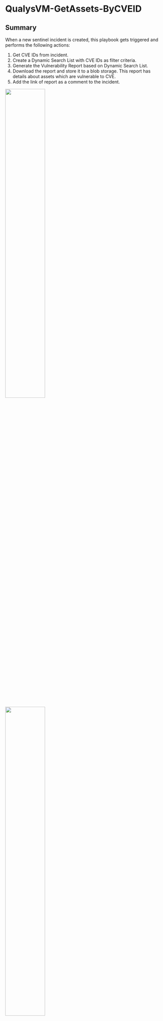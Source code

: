 # QualysVM-GetAssets-ByCVEID

## Summary

When a new sentinel incident is created, this playbook gets triggered and performs the following actions:

1. Get CVE IDs from incident.
2. Create a Dynamic Search List with CVE IDs as filter criteria.
3. Generate the Vulnerability Report based on Dynamic Search List.
4. Download the report and store it to a blob storage. This report has details about assets which are vulnerable to CVE.
5. Add the link of report as a comment to the incident.

<img src="./images/Playbook_QualysVM-GetAssets-ByCVEID.jpg" width="50%"/><br>
<img src="./images/Playbook_Incident_Comment.jpg" width="50%"/><br>

### Prerequisites

1. Prior to the deployment of this playbook, [Qualys Logic App Custom Connector](../../CustomConnector/QualysCustomConnector/) needs to be deployed under the same subscription.
2. Refer to [Qualys Logic App Custom Connector](../../CustomConnector/QualysCustomConnector/readme.md) documentation for deployment instructions.
3. New or Existing Storage Account deployed under the same subscription.

### Deployment instructions

1. To deploy the Playbook, click the Deploy to Azure button. This will launch the ARM Template deployment wizard.
2. Fill in the required parameters:
    * Playbook Name
    * Custom Connector Name
    * Storage Account Name

[![Deploy to Azure](https://aka.ms/deploytoazurebutton)](https://portal.azure.com/#create/Microsoft.Template/uri/https%3A%2F%2Fraw.githubusercontent.com%2FAzure%2FAzure-Sentinel%2Fmaster%2FSolutions%2FQualysVM%2FPlaybooks%2FQualysVMPlaybooks%2FQualysVM-GetAssets-ByCVEID%2Fazuredeploy.json) [![Deploy to Azure](https://aka.ms/deploytoazuregovbutton)](https://portal.azure.us/#create/Microsoft.Template/uri/https%3A%2F%2Fraw.githubusercontent.com%2FAzure%2FAzure-Sentinel%2Fmaster%2FSolutions%2FQualysVM%2FPlaybooks%2FQualysVMPlaybooks%2FQualysVM-GetAssets-ByCVEID%2Fazuredeploy.json)

### Post-Deployment instructions

#### a. Authorize Connections

Once deployment is complete, authorize each connection if required.

1. Select the Microsoft Sentinel connection resource
2. Click Edit API connection blade
3. Click Authorize/Provide credentianls if required
4. Click Save
5. Repeat these steps for other Connections
6. For Qualys connection, provide Qualys Username and Password

#### b. Configurations in Sentinel

1. In Azure sentinel, analytical rules should be configured to trigger an incident that contains CVE ID. Since there is no entity for CVE for now, CVEID need to be passed as key value pair in *Custom details* section. **[Important]** In the *Custom details* section of the analytics rule creation workflow, Assign **CVEID** as key and choose appropriate column as value.

    Check the [documentation](https://docs.microsoft.com/azure/sentinel/surface-custom-details-in-alerts) to know more about custom details in alerts.

    Check the [documentation](https://docs.microsoft.com/azure/sentinel/map-data-fields-to-entities) to learn more about mapping entities.
2. Configure the automation rules to trigger the playbook. Check the [documentation](https://docs.microsoft.com/azure/sentinel/tutorial-respond-threats-playbook) to learn more about automation rules.

#### c. Create Container **report-blob** in Storage Account
1. Choose Containers blade in Data storage section
2. Click on +Container
3. Give name **report-blob**
4. Let the Public access level be deafault Private (no anonymous access)
5. Click Create

#### d. Assign Playbook Microsoft Sentinel Responder Role
1. Select the Playbook (Logic App) resource
2. Click on Identity Blade
3. Choose Systen assigned tab
4. Click on Azure role assignments
5. Click on Add role assignments
6. Select Scope - Resource group
7. Select Subscription - where Playbook has been created
8. Select Resource group - where Playbook has been created
9. Select Role - Microsoft Sentinel Responder
10. Click Save (It takes 3-5 minutes to show the added role.)


#  References
 - [Qualys API Quick Reference](https://www.qualys.com/docs/qualys-api-quick-reference.pdf)
 - [Qualys VM API Guide](https://www.qualys.com/docs/qualys-api-vmpc-user-guide.pdf)

